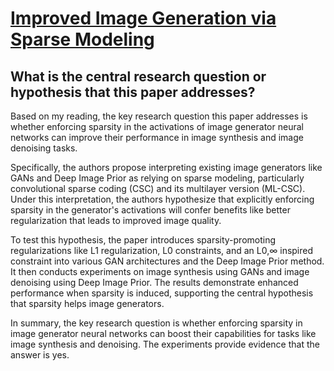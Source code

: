 # [Improved Image Generation via Sparse Modeling](https://arxiv.org/abs/2104.00464v2)

## What is the central research question or hypothesis that this paper addresses?

 Based on my reading, the key research question this paper addresses is whether enforcing sparsity in the activations of image generator neural networks can improve their performance in image synthesis and image denoising tasks. 

Specifically, the authors propose interpreting existing image generators like GANs and Deep Image Prior as relying on sparse modeling, particularly convolutional sparse coding (CSC) and its multilayer version (ML-CSC). Under this interpretation, the authors hypothesize that explicitly enforcing sparsity in the generator's activations will confer benefits like better regularization that leads to improved image quality. 

To test this hypothesis, the paper introduces sparsity-promoting regularizations like L1 regularization, L0 constraints, and an L0,∞ inspired constraint into various GAN architectures and the Deep Image Prior method. It then conducts experiments on image synthesis using GANs and image denoising using Deep Image Prior. The results demonstrate enhanced performance when sparsity is induced, supporting the central hypothesis that sparsity helps image generators.

In summary, the key research question is whether enforcing sparsity in image generator neural networks can boost their capabilities for tasks like image synthesis and denoising. The experiments provide evidence that the answer is yes.
